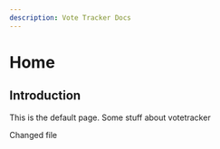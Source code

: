 ```yaml
---
description: Vote Tracker Docs
---
```


# Home

## Introduction

This is the default page. Some stuff about votetracker

Changed file

